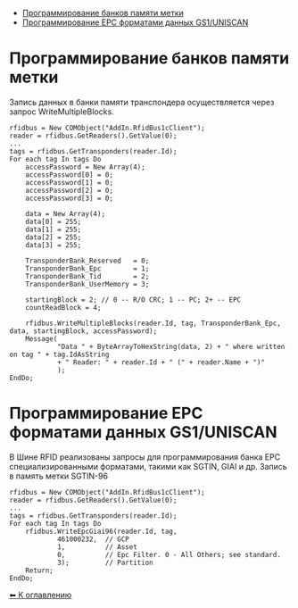 * [Программирование банков памяти метки](#WriteMultipleBlocks)
* [Программирование EPC форматами данных GS1/UNISCAN](#WriteEpc)

<a name="WriteMultipleBlocks"></a>Программирование банков памяти метки
====================================
Запись данных в банки памяти транспондера осуществляется через запрос WriteMultipleBlocks.

```bsl
rfidbus = New COMObject("AddIn.RfidBus1cClient");
reader = rfidbus.GetReaders().GetValue(0);
...
tags = rfidbus.GetTransponders(reader.Id);
For each tag In tags Do
    accessPassword = New Array(4);
    accessPassword[0] = 0;
    accessPassword[1] = 0;
    accessPassword[2] = 0;
    accessPassword[3] = 0;

    data = New Array(4);
    data[0] = 255;
    data[1] = 255;
    data[2] = 255;
    data[3] = 255;

    TransponderBank_Reserved   = 0;
    TransponderBank_Epc        = 1;
    TransponderBank_Tid        = 2;
    TransponderBank_UserMemory = 3;

    startingBlock = 2; // 0 -- R/O CRC; 1 -- PC; 2+ -- EPC
    countReadBlock = 4;

    rfidbus.WriteMultipleBlocks(reader.Id, tag, TransponderBank_Epc, data, startingBlock, accessPassword);
    Message(
            "Data " + ByteArrayToHexString(data, 2) + " where written on tag " + tag.IdAsString
            + " Reader: " + reader.Id + " (" + reader.Name + ")"
            );
EndDo;
```

<a name="WriteEpc"></a>Программирование EPC форматами данных GS1/UNISCAN
=================================================
В Шине RFID реализованы запросы для программирования банка EPC специализированными форматами, такими как SGTIN, GIAI и др.
Запись в память метки SGTIN-96

```bsl
rfidbus = New COMObject("AddIn.RfidBus1cClient");
reader = rfidbus.GetReaders().GetValue(0);
...
tags = rfidbus.GetTransponders(reader.Id);
For each tag In tags Do
    rfidbus.WriteEpcGiai96(reader.Id, tag,
            461000232,	// GCP
            1,			// Asset
            0, 			// Epc Filter. 0 - All Others; see standard.
            3);			// Partition
    Return;
EndDo;
```

[⬅ К оглавлению](../README.md)
